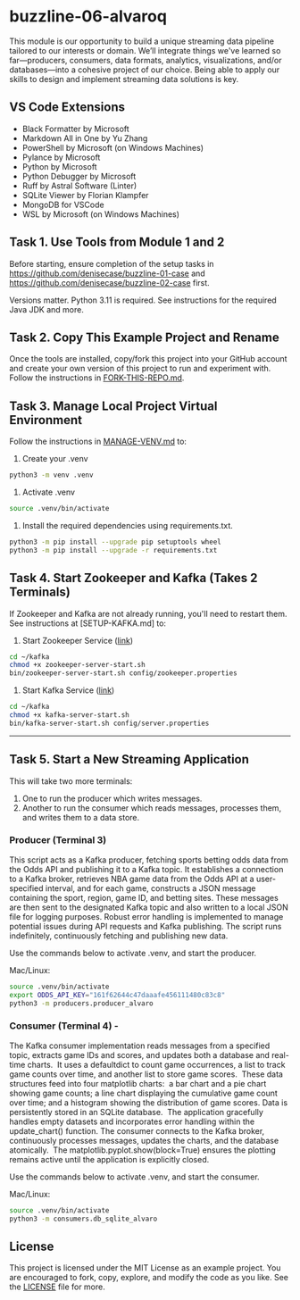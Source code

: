 # buzzline-06-alvaroq

This module is our opportunity to build a unique streaming data pipeline tailored to our interests or domain. We’ll integrate things we've learned so far—producers, consumers, data formats, analytics, visualizations, and/or databases—into a cohesive project of our choice. Being able to apply our skills to design and implement streaming data solutions is key. 

## VS Code Extensions

- Black Formatter by Microsoft
- Markdown All in One by Yu Zhang
- PowerShell by Microsoft (on Windows Machines)
- Pylance by Microsoft
- Python by Microsoft
- Python Debugger by Microsoft
- Ruff by Astral Software (Linter)
- SQLite Viewer by Florian Klampfer
- MongoDB for VSCode
- WSL by Microsoft (on Windows Machines)

## Task 1. Use Tools from Module 1 and 2

Before starting, ensure completion of the setup tasks in <https://github.com/denisecase/buzzline-01-case> and <https://github.com/denisecase/buzzline-02-case> first. 

Versions matter. Python 3.11 is required. See instructions for the required Java JDK and more. 

## Task 2. Copy This Example Project and Rename

Once the tools are installed, copy/fork this project into your GitHub account
and create your own version of this project to run and experiment with. 
Follow the instructions in [FORK-THIS-REPO.md](https://github.com/denisecase/buzzline-01-case/docs/FORK-THIS-REPO.md).
    

## Task 3. Manage Local Project Virtual Environment

Follow the instructions in [MANAGE-VENV.md](https://github.com/denisecase/buzzline-01-case/docs/MANAGE-VENV.md) to:
1. Create your .venv
```zsh
python3 -m venv .venv
```
1. Activate .venv
```zsh
source .venv/bin/activate
```
1. Install the required dependencies using requirements.txt.
```zsh
python3 -m pip install --upgrade pip setuptools wheel
python3 -m pip install --upgrade -r requirements.txt
```

## Task 4. Start Zookeeper and Kafka (Takes 2 Terminals)

If Zookeeper and Kafka are not already running, you'll need to restart them.
See instructions at [SETUP-KAFKA.md] to:

1. Start Zookeeper Service ([link](https://github.com/denisecase/buzzline-02-case/blob/main/docs/SETUP-KAFKA.md#step-7-start-zookeeper-service-terminal-1))
```zsh
cd ~/kafka
chmod +x zookeeper-server-start.sh
bin/zookeeper-server-start.sh config/zookeeper.properties
```
1. Start Kafka Service ([link](https://github.com/denisecase/buzzline-02-case/blob/main/docs/SETUP-KAFKA.md#step-8-start-kafka-terminal-2))
```zsh
cd ~/kafka
chmod +x kafka-server-start.sh
bin/kafka-server-start.sh config/server.properties
```
---

## Task 5. Start a New Streaming Application

This will take two more terminals:

1. One to run the producer which writes messages. 
2. Another to run the consumer which reads messages, processes them, and writes them to a data store. 

### Producer (Terminal 3) 

This script acts as a Kafka producer, fetching sports betting odds data from the Odds API and publishing it to a Kafka topic. It establishes a connection to a Kafka broker, retrieves NBA game data from the Odds API at a user-specified interval, and for each game, constructs a JSON message containing the sport, region, game ID, and betting sites. These messages are then sent to the designated Kafka topic and also written to a local JSON file for logging purposes. Robust error handling is implemented to manage potential issues during API requests and Kafka publishing. The script runs indefinitely, continuously fetching and publishing new data.

Use the commands below to activate .venv, and start the producer. 


Mac/Linux:
```zsh
source .venv/bin/activate
export ODDS_API_KEY="161f62644c47daaafe456111480c83c8" 
python3 -m producers.producer_alvaro
```


### Consumer (Terminal 4) - 

The Kafka consumer implementation reads messages from a specified topic, extracts game IDs and scores, and updates both a database and real-time charts.  It uses a defaultdict to count game occurrences, a list to track game counts over time, and another list to store game scores.  These data structures feed into four matplotlib charts:  a bar chart and a pie chart showing game counts; a line chart displaying the cumulative game count over time; and a histogram showing the distribution of game scores. Data is persistently stored in an SQLite database.  The application gracefully handles empty datasets and incorporates error handling within the update_chart() function. The consumer connects to the Kafka broker, continuously processes messages, updates the charts, and the database atomically.  The matplotlib.pyplot.show(block=True) ensures the plotting remains active until the application is explicitly closed.

Use the commands below to activate .venv, and start the consumer. 

Mac/Linux:
```zsh
source .venv/bin/activate
python3 -m consumers.db_sqlite_alvaro
```


## License
This project is licensed under the MIT License as an example project. 
You are encouraged to fork, copy, explore, and modify the code as you like. 
See the [LICENSE](LICENSE.txt) file for more.